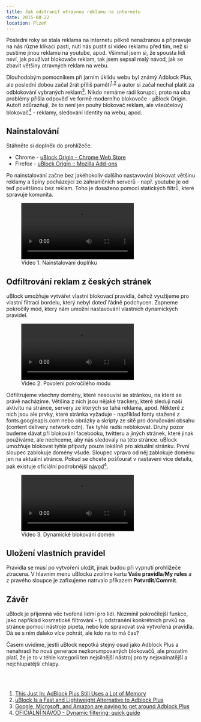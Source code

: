```yaml
---
title: Jak odstranit otravnou reklamu na internetu
date: 2015-08-22
location: Plzeň
---
```


Poslední roky se stala reklama na internetu pěkně nenažranou a připravuje na
nás různé klikací pasti, nutí nás pustit si video reklamu před tím, než si
pustíme jinou reklamu na youtube, apod. Všimnul jsem si, že spousta lidí neví,
jak používat blokovače reklam, tak jsem sepsal malý návod, jak se zbavit
většiny otravných reklam na webu.

Dlouhodobým pomocníkem při jarním úklidu webu byl známý Adblock Plus, ale
poslední dobou začal žrát příliš
paměti<sup>[1](http://lifehacker.com/adblock-plus-once-again-found-to-dramatically-increase-1576341872),[2](http://lifehacker.com/ublock-is-a-fast-and-lightweight-alternative-to-adblock-1625246461)</sup>
a autor si začal nechal platit za odblokování vybraných
reklam[<sup>3</sup>](http://www.theverge.com/2015/2/2/7963577/google-ads-get-through-adblock).
Nikdo nemáme rádi korupci, proto na oba problémy přišla odpověď ve formě
moderního blokovoče - µBlock Origin. Autoři zdůrazňují, že to není jen pouhý
blokovač reklam, ale všeúčelový
blokovač[<sup>4</sup>](https://github.com/gorhill/uBlock) - reklamy, sledování identity
na webu, apod.


## Nainstalování
Stáhněte si doplněk do prohlížeče.

* Chrome - [uBlock Origin - Chrome Web Store](https://chrome.google.com/webstore/detail/ublock-origin/cjpalhdlnbpafiamejdnhcphjbkeiagm?hl=cs)
* Firefox - [uBlock Origin :: Mozilla Add-ons](https://addons.mozilla.org/cs/firefox/addon/ublock-origin/)

Po nainstalování začne bez jakéhokoliv dalšího nastavování blokovat většinu
reklamy a špíny pocházející ze zahraničních serverů - např. youtube je od teď
povětšinou bez reklam. Toho je dosaženo pomocí statických filtrů, které
spravuje komunita.

<figure>
    <video autoplay loop>
        <source src="/static/ublock1.mp4" />
    </video>
    <figcaption>Video 1. Nainstalování doplňku</figcaption>
</figure>


## Odfiltrování reklam z českých stránek
uBlock umožňuje vytvářet vlastní blokovací pravidla, čehož využijeme pro
vlastní filtraci bordelu, který nebyl doteď řádně podchycen. Zapneme pokročilý
mód, který nám umožní nastavování vlastních dynamických pravidel. 

<figure>
    <video autoplay loop>
        <source src="/static/ublock2.mp4" />
    </video>
    <figcaption>Video 2. Povolení pokročilého módu</figcaption>
</figure>


Odfiltrujeme všechny domény, které nesouvisí se stránkou, na které se právě
nacházíme. Většina z nich jsou nějaké trackery, které sledují naši aktivitu na
stránce, servery ze kterých se tahá reklama, apod. Některé z nich jsou ale
prvky, které stránka vyžaduje - například fonty stažené z fonts.googleapis.com
nebo obrázky a skripty ze sítě pro doručování obsahu (content delivery network
cdn). Tak tyhle radši neblokovat. Druhý pozor budeme dávat při blokování
facebooku, twitteru a jiných stránek, které jinak používáme, ale nechceme, aby
nás sledovaly na této stránce. uBlock umožňuje blokovat tyhle případy pouze
lokálně pro aktuální stránku. První sloupec zablokuje domény všude.
Sloupec vpravo od něj zablokuje doménu jen na aktuální stránce. Pokud se chcete
pošťourat v nastavení více detailu, pak existuje oficiální podrobnější
[návod<sup>4</sup>](https://github.com/gorhill/uBlock/wiki/Dynamic-filtering:-quick-guide).

<figure>
    <video autoplay loop>
        <source src="/static/ublock3.mp4" />
    </video>
    <figcaption>Video 3. Dynamické blokování domén</figcaption>
</figure>


## Uložení vlastních pravidel
Pravidla se musí po vytvoření uložit, jinak budou při vypnutí prohlížeče
ztracena.  V hlavním menu uBlocku zvolíme kartu **Vaše pravidla**/**My rules**
a z pravého sloupce je zafixujeme natrvalo příkazem **Potvrdit**/**Commit**.

## Závěr
uBlock je příjemná věc tvořená lidmi pro lidi. Nezmínil pokročilejší funkce,
jako například kosmetické filtrování - tj. odstranění konkrétních prvků na
stránce pomocí nástroje pipeta, nebo kde spravovat svá vytvořená pravidla. Dá
se s ním daleko více pohrát, ale kdo na to má čas?

Časem uvidíme, jestli uBlock nepotká stejný osud jako Adblock Plus a nenahradí
ho nová generace nezkorumpovaných blokovačů, ale prozatím platí, že je to v
téhle kategorii ten nejsilnější nástroj pro ty nejsvalnatější a nejchlupatější
chlapy.


<br />
<br />

1. [This Just In: AdBlock Plus Still Uses a Lot of Memory](http://lifehacker.com/adblock-plus-once-again-found-to-dramatically-increase-1576341872)
2. [uBlock Is a Fast and Lightweight Alternative to Adblock Plus](http://lifehacker.com/ublock-is-a-fast-and-lightweight-alternative-to-adblock-1625246461)
3. [Google, Microsoft, and Amazon are paying to get around Adblock Plus](http://www.theverge.com/2015/2/2/7963577/google-ads-get-through-adblock)
4. [OFICIÁLNÍ NÁVOD - Dynamic filtering: quick guide](https://github.com/gorhill/uBlock/wiki/Dynamic-filtering:-quick-guide)

